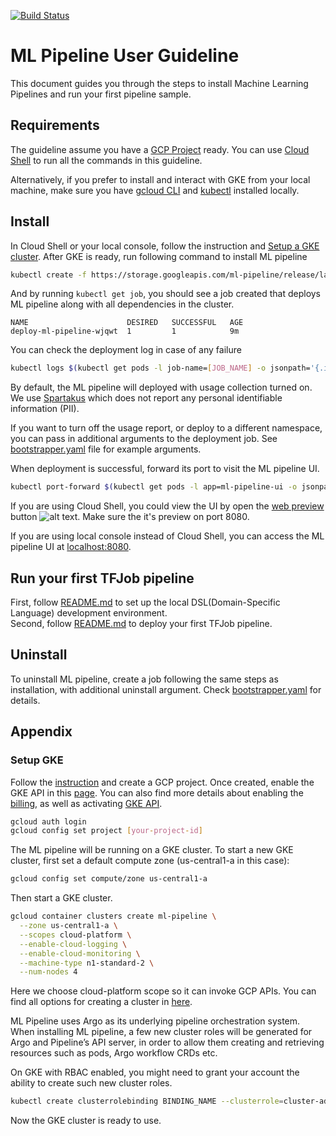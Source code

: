 [![Build Status](https://travis-ci.com/googleprivate/ml.svg?token=JjfzFsYGxZwkHvXFCpwt&branch=master)](https://travis-ci.com/googleprivate/ml)

# ML Pipeline User Guideline

This document guides you through the steps to install Machine Learning Pipelines and run your first pipeline sample. 

## Requirements

The guideline assume you have a [GCP Project](https://cloud.google.com/resource-manager/docs/creating-managing-projects) ready. You can use [Cloud Shell](https://cloud.google.com/shell/docs/quickstart) to run all the commands in this guideline. 

Alternatively, if you prefer to install and interact with GKE from your local machine, make sure you have [gcloud CLI](https://cloud.google.com/sdk/) and [kubectl](https://kubernetes.io/docs/tasks/tools/install-kubectl/#download-as-part-of-the-google-cloud-sdk) installed locally.
 
## Install

In Cloud Shell or your local console, follow the instruction and [Setup a GKE cluster](#setup-gke). After GKE is ready, run following command to install ML pipeline
```bash
kubectl create -f https://storage.googleapis.com/ml-pipeline/release/latest/bootstrapper.yaml
```
And by running `kubectl get job`, you should see a job created that deploys ML pipeline along with all dependencies in the cluster.
```
NAME                      DESIRED   SUCCESSFUL   AGE
deploy-ml-pipeline-wjqwt  1         1            9m
```
You can check the deployment log in case of any failure
```bash
kubectl logs $(kubectl get pods -l job-name=[JOB_NAME] -o jsonpath='{.items[0].metadata.name}')
```

By default, the ML pipeline will deployed with usage collection turned on. 
We use [Spartakus](https://github.com/kubernetes-incubator/spartakus) which does not report any personal identifiable information (PII).

If you want to turn off the usage report, or deploy to a different namespace, you can pass in additional arguments to the deployment job.
See [bootstrapper.yaml](https://github.com/googleprivate/ml/blob/master/bootstrapper.yaml#L57) file for example arguments.


When deployment is successful, forward its port to visit the ML pipeline UI. 
```bash
kubectl port-forward $(kubectl get pods -l app=ml-pipeline-ui -o jsonpath='{.items[0].metadata.name}') 8080:3000
```
If you are using Cloud Shell, you could view the UI by open the [web preview](https://cloud.google.com/shell/docs/using-web-preview#previewing_the_application) button ![alt text](https://cloud.google.com/shell/docs/images/web-preview-button.png). Make sure the it's preview on port 8080.

If you are using local console instead of Cloud Shell, you can access the ML pipeline UI at [localhost:8080](http://localhost:8080).

## Run your first TFJob pipeline
First, follow [README.md](https://github.com/googleprivate/ml/blob/master/samples/README.md) to set up the local DSL(Domain-Specific Language) development environment.  
Second, follow [README.md](https://github.com/googleprivate/ml/blob/master/samples/kubeflow-tf/README.md) to deploy your first TFJob pipeline.  

## Uninstall
To uninstall ML pipeline, create a job following the same steps as installation, with additional uninstall argument. 
Check [bootstrapper.yaml](https://storage.googleapis.com/ml-pipeline/bootstrapper.yaml) for details.

## Appendix

### Setup GKE

Follow the [instruction](https://cloud.google.com/resource-manager/docs/creating-managing-projects) and create a GCP project. 
Once created, enable the GKE API in this [page](https://console.developers.google.com/apis/enabled). You can also find more details about enabling the [billing](https://cloud.google.com/billing/docs/how-to/modify-project?visit_id=1-636559671979777487-508867449&rd=1#enable-billing), as well as activating [GKE API](https://cloud.google.com/kubernetes-engine/docs/quickstart#before-you-begin).

```bash
gcloud auth login
gcloud config set project [your-project-id]
```

The ML pipeline will be running on a GKE cluster. To start a new GKE cluster, first set a default compute zone (us-central1-a in this case):
```bash
gcloud config set compute/zone us-central1-a
```
Then start a GKE cluster. 
```bash
gcloud container clusters create ml-pipeline \
  --zone us-central1-a \
  --scopes cloud-platform \
  --enable-cloud-logging \
  --enable-cloud-monitoring \
  --machine-type n1-standard-2 \
  --num-nodes 4
```
Here we choose cloud-platform scope so it can invoke GCP APIs. You can find all options for creating a cluster in [here](https://cloud.google.com/sdk/gcloud/reference/container/clusters/create). 

ML Pipeline uses Argo as its underlying pipeline orchestration system. When installing ML pipeline, a few new cluster roles will be generated for Argo and Pipeline’s API server, in order to allow them creating and retrieving resources such as pods, Argo workflow CRDs etc. 

On GKE with RBAC enabled, you might need to grant your account the ability to create such new cluster roles.

```bash
kubectl create clusterrolebinding BINDING_NAME --clusterrole=cluster-admin --user=YOUREMAIL@gmail.com
```

Now the GKE cluster is ready to use.
